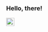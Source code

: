 ### Hello, there!

<a href="https://www.linkedin.com/in/maria-p-campos/">
  <img align="left" alt="Maria's Linkedin" width="22px" src="https://raw.githubusercontent.com/peterthehan/peterthehan/master/assets/linkedin.svg" />
</a>
